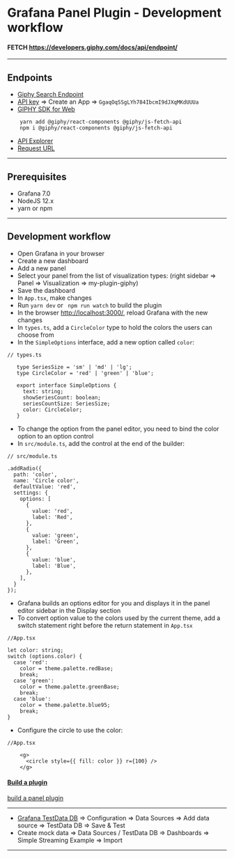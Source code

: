 # Grafana Panel Plugin - Development workflow
#### FETCH https://developers.giphy.com/docs/api/endpoint/

-------------------


## Endpoints
- [Giphy Search Endpoint](https://developers.giphy.com/docs/api/endpoint)
- [API key](https://developers.giphy.com/dashboard/) => Create an App => ```GgaqOqSSgLYh784IbcmI9dJXqMKdUUUa```
- [GIPHY SDK for Web](https://developers.giphy.com/docs/sdk/#web)
``` 
    yarn add @giphy/react-components @giphy/js-fetch-api 
    npm i @giphy/react-components @giphy/js-fetch-api 
```
- [API Explorer](https://developers.giphy.com/explorer/)
- [Request URL](https://api.giphy.com/v1/gifs/search?api_key=GgaqOqSSgLYh784IbcmI9dJXqMKdUUUa&q=cat&limit=1&offset=0&rating=g&lang=en)

-------------------

## Prerequisites
- Grafana 7.0
- NodeJS 12.x
- yarn or npm

-------------------

## Development workflow

- Open Grafana in your browser
- Create a new dashboard
- Add a new panel
- Select your panel from the list of visualization types:
    (right sidebar => Panel => Visualization => my-plugin-giphy)
- Save the dashboard
- In ```App.tsx```, make changes
- Run ```yarn dev``` or ``` npm run watch``` to build the plugin
- In the browser [http://localhost:3000/](http://localhost:3000/), 
    reload Grafana with the new changes
- In ```types.ts```, add a ```CircleColor``` type to hold the colors the users can choose from
- In the ```SimpleOptions``` interface, add a new option called ```color```:

``` 
// types.ts

   type SeriesSize = 'sm' | 'md' | 'lg';
   type CircleColor = 'red' | 'green' | 'blue';
   
   export interface SimpleOptions {
     text: string;
     showSeriesCount: boolean;
     seriesCountSize: SeriesSize;
     color: CircleColor;
   }
```

- To change the option from the panel editor, you need to bind the color option to an option control
- In ```src/module.ts```, add the control at the end of the builder:

```
// src/module.ts

.addRadio({
  path: 'color',
  name: 'Circle color',
  defaultValue: 'red',
  settings: {
    options: [
      {
        value: 'red',
        label: 'Red',
      },
      {
        value: 'green',
        label: 'Green',
      },
      {
        value: 'blue',
        label: 'Blue',
      },
    ],
  }
});
```

- Grafana builds an options editor for you and displays it 
    in the panel editor sidebar in the Display section
- To convert option value to the colors used by the current theme, 
    add a switch statement right before the return statement in ```App.tsx```
    
``` 
//App.tsx

let color: string;
switch (options.color) {
  case 'red':
    color = theme.palette.redBase;
    break;
  case 'green':
    color = theme.palette.greenBase;
    break;
  case 'blue':
    color = theme.palette.blue95;
    break;
}
```

- Configure the circle to use the color:

``` 
//App.tsx

    <g>
      <circle style={{ fill: color }} r={100} />
    </g>

```

#### [Build a plugin](https://grafana.com/docs/grafana/latest/developers/plugins/)

[build a panel plugin](https://grafana.com/tutorials/build-a-panel-plugin/#6)

-------------------

- [Grafana TestData DB](https://grafana.com/docs/grafana/latest/datasources/testdata/) => 
    Configuration => Data Sources => Add data source => TestData DB => Save & Test 
- Create mock data => Data Sources / TestData DB => Dashboards => Simple Streaming Example => Import


-------------------

